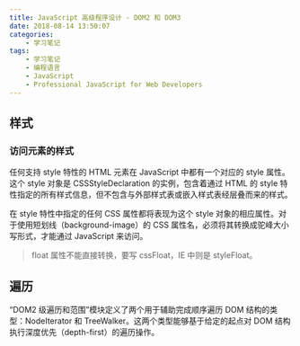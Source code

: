 ```yaml
---
title: JavaScript 高级程序设计 - DOM2 和 DOM3
date: 2018-08-14 13:50:07
categories:
	- 学习笔记
tags:
	- 学习笔记
	- 编程语言
	- JavaScript
	- Professional JavaScript for Web Developers
---
```


## 样式

### 访问元素的样式

任何支持 style 特性的 HTML 元素在 JavaScript 中都有一个对应的 style 属性。这个 style 对象是 CSSStyleDeclaration 的实例，包含着通过 HTML 的 style 特性指定的所有样式信息，但不包含与外部样式表或嵌入样式表经层叠而来的样式。

<!-- more -->

在 style 特性中指定的任何 CSS 属性都将表现为这个 style 对象的相应属性。对于使用短划线（background-image）的 CSS 属性名，必须将其转换成驼峰大小写形式，才能通过 JavaScript 来访问。

> float 属性不能直接转换，要写 cssFloat，IE 中则是 styleFloat。

## 遍历

“DOM2 级遍历和范围”模块定义了两个用于辅助完成顺序遍历 DOM 结构的类型：NodeIterator 和 TreeWalker。这两个类型能够基于给定的起点对 DOM 结构执行深度优先（depth-first）的遍历操作。